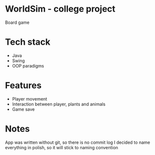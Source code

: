 # WorldSim - college project
Board game

# Tech stack
- Java
- Swing
- OOP paradigms

# Features
- Player movement
- Interaction between player, plants and animals
- Game save

# Notes
App was written without git, so there is no commit log
I decided to name everything in polish, so it will stick to naming convention

